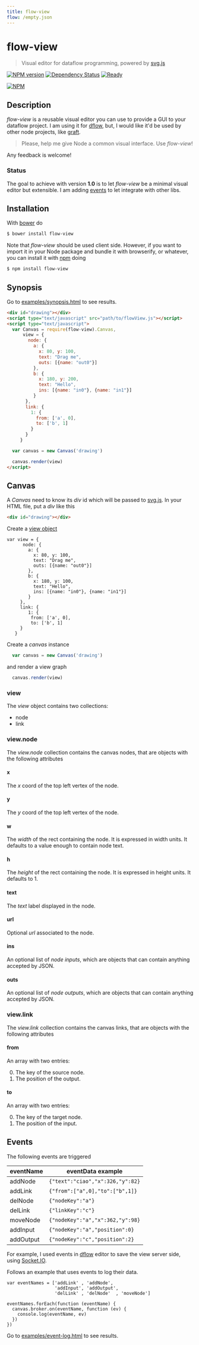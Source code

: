 ```yaml
---
title: flow-view
flow: /empty.json
---
```

# flow-view

> Visual editor for dataflow programming, powered by [svg.js][1]

[![NPM version](https://badge.fury.io/js/flow-view.png)](http://badge.fury.io/js/flow-view) [![Dependency Status](https://gemnasium.com/fibo/flow-view.png)](https://gemnasium.com/fibo/flow-view) [![Ready](https://badge.waffle.io/fibo/flow-view.png?label=done&title=Ready)](https://waffle.io/fibo/flow-view?milestone=minimum%20viable)

[![NPM](https://nodei.co/npm-dl/flow-view.png)](https://nodei.co/npm-dl/flow-view/)

## Description

*flow-view* is a reusable visual editor you can use to provide a GUI to your dataflow project. I am using it for [dflow][2], but, I would like it'd be used by other node projects, like [graft](https://github.com/GraftJS/graft).

> Please, help me give Node a common visual interface. Use *flow-view*!

Any feedback is welcome!

### Status

The goal to achieve with version **1.0** is to let *flow-view* be a minimal visual editor but extensible.
I am adding [events](#events) to let integrate with other libs.

## Installation

With [bower](http://bower.io/) do

```bash
$ bower install flow-view
```

Note that *flow-view* should be used client side. However, if you want to import it in your Node package
and bundle it with browserify, or whatever, you can install it with [npm](https://npmjs.org/) doing

```bash
$ npm install flow-view
```

## Synopsis

Go to [examples/synopsis.html](http://g14n.info/flow-view/examples/synopsis.html) to see results.

```html
<div id="drawing"></div>
<script type="text/javascript" src="path/to/flowView.js"></script>
<script type="text/javascript">
  var Canvas = require(flow-view).Canvas,
      view = {
        node: {
          a: {
            x: 80, y: 100,
            text: "Drag me",
            outs: [{name: "out0"}]
          },
          b: {
            x: 180, y: 200,
            text: "Hello",
            ins: [{name: "in0"}, {name: "in1"}]
          }
       },
       link: {
         1: {
           from: ['a', 0],
           to: ['b', 1]
         }
       }
     }

  var canvas = new Canvas('drawing')

  canvas.render(view)
</script>
```

## Canvas

A *Canvas* need to know its *div* id which will be passed to [svg.js][1]. In your HTML file, put a *div* like this

```html
<div id="drawing"></div>
```

Create a [view object](#view)

```
var view = {
      node: {
        a: {
          x: 80, y: 100,
          text: "Drag me",
          outs: [{name: "out0"}]
        },
        b: {
          x: 180, y: 100,
          text: "Hello",
          ins: [{name: "in0"}, {name: "in1"}]
        }
     },
     link: {
        1: {
         from: ['a', 0],
         to: ['b', 1]
     }
   }
```

Create a *canvas* instance

```js
  var canvas = new Canvas('drawing')
```

and render a view graph

```js
  canvas.render(view)
```

### view

The *view* object contains two collections:

  * node
  * link

### view.node

The *view.node* collection contains the canvas nodes, that are objects with the following attributes

#### x

The *x* coord of the top left vertex of the node.

#### y

The *y* coord of the top left vertex of the node.

#### w

The *width* of the rect containing the node. It is expressed in width units.
It defaults to a value enough to contain node text.

#### h

The *height* of the rect containing the node. It is expressed in height units.
It defaults to 1.

#### text

The *text* label displayed in the node.

#### url

Optional *url* associated to the node.

#### ins

An optional list of *node inputs*, which are objects that can contain anything accepted by JSON.

#### outs

An optional list of *node outputs*, which are objects that can contain anything accepted by JSON.

### view.link

The *view.link* collection contains the canvas links, that are objects with the following attributes

#### from

An array with two entries:

  0. The key of the source node.
  1. The position of the output.

#### to

An array with two entries:

  0. The key of the target node.
  1. The position of the input.

## Events

The following events are triggered

| eventName | eventData example                 |
| --------- | --------------------------------- |
| addNode   | `{"text":"ciao","x":326,"y":82}`  |
| addLink   | `{"from":["a",0],"to":["b",1]}`   |
| delNode   | `{"nodeKey":"a"}`                 |
| delLink   | `{"linkKey":"c"}`                 |
| moveNode  | `{"nodeKey":"a","x":362,"y":98}`  |
| addInput  | `{"nodeKey":"a","position":0}`    |
| addOutput | `{"nodeKey":"c","position":2}`    |

For example, I used events in [dflow][2] editor to save the view server side, using [Socket.IO](http://socket.io/).

Follows an example that uses events to log their data.

```
var eventNames = ['addLink' , 'addNode',
                  'addInput', 'addOutput',
                  'delLink' , 'delNode'  , 'moveNode']

eventNames.forEach(function (eventName) {
  canvas.broker.on(eventName, function (ev) {
    console.log(eventName, ev)
  })
})
```

Go to [examples/event-log.html](http://g14n.info/flow-view/examples/event-log.html) to see results.

  [1]: http://svgjs.com/ "SVG.js"
  [2]: http://g14n.info/dflow "dflow"

